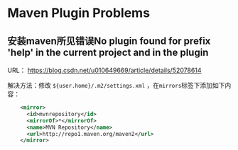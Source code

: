 # Maven Plugin Problems

## 安装maven所见错误No plugin found for prefix 'help' in the current project and in the plugin

URL： https://blog.csdn.net/u010649669/article/details/52078614

解决方法：修改 `${user.home}/.m2/settings.xml` ，在`mirrors`标签下添加如下内容：

```xml
    <mirror>
      <id>mvnrepository</id>
      <mirrorOf>*</mirrorOf>
      <name>MVN Repository</name>
      <url>http://repo1.maven.org/maven2</url>
    </mirror>
```


